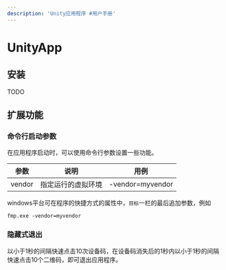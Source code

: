 ```yaml
---
description: 'Unity应用程序 #用户手册'
---
```


# UnityApp

## 安装

TODO



## 扩展功能

### 命令行启动参数

在应用程序启动时，可以使用命令行参数设置一些功能。

| 参数     | 说明        | 用例               |
| ------ | --------- | ---------------- |
| vendor | 指定运行的虚拟环境 | -vendor=myvendor |

windows平台可在程序的快捷方式的属性中，`目标`一栏的最后追加参数，例如

```
fmp.exe -vendor=myvendor
```



### 隐藏式退出

以小于1秒的间隔快速点击10次设备码，在设备码消失后的1秒内以小于1秒的间隔快速点击10个二维码，即可退出应用程序。

